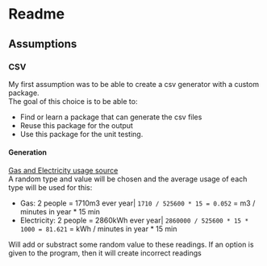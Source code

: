 # Readme

## Assumptions

### CSV

My first assumption was to be able to create a csv generator with a custom package. <br>
The goal of this choice is to be able to:

* Find or learn a package that can generate the csv files
* Reuse this package for the output
* Use this package for the unit testing.

#### Generation

[Gas and Electricity usage source](https://www.engie.nl/product-advies/gemiddeld-energieverbruik) <br>
A random type and value will be chosen and the average usage of each type will be used for this:

* Gas: 2 people = 1710m3 ever year| `1710 / 525600 * 15 = 0.052` = m3 / minutes in year * 15 min
* Electricity: 2 people = 2860kWh ever year| `2860000 / 525600 * 15 * 1000 = 81.621` = kWh / minutes in year * 15 min

Will add or substract some random value to these readings. If an option is given to the program, then it will create
incorrect readings
